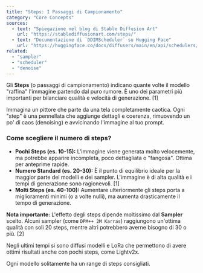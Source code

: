 ```yaml
---
title: "Steps: I Passaggi di Campionamento"
category: "Core Concepts"
sources:
  - text: "Spiegazione nel blog di Stable Diffusion Art"
    url: "https://stablediffusionart.com/steps/"
  - text: "Documentazione di `DDIMScheduler` su Hugging Face"
    url: "https://huggingface.co/docs/diffusers/main/en/api/schedulers/ddim"
related:
  - "sampler"
  - "scheduler"
  - "denoise"
---
```


Gli **Steps** (o passaggi di campionamento) indicano quante volte il modello "raffina" l'immagine partendo dal puro rumore. È uno dei parametri più importanti per bilanciare qualità e velocità di generazione. [1]

Immagina un pittore che parte da una tela completamente caotica. Ogni "step" è una pennellata che aggiunge dettagli e coerenza, rimuovendo un po' di caos (denoising) e avvicinando l'immagine al tuo prompt.

### Come scegliere il numero di steps?

- **Pochi Steps (es. 10-15):** L'immagine viene generata molto velocemente, ma potrebbe apparire incompleta, poco dettagliata o "fangosa". Ottima per anteprime rapide.
- **Numero Standard (es. 20-30):** È il punto di equilibrio ideale per la maggior parte dei modelli e dei sampler. L'immagine è di alta qualità e i tempi di generazione sono ragionevoli. [1]
- **Molti Steps (es. 40-100):** Aumentare ulteriormente gli steps porta a miglioramenti minimi (o a volte nulli), ma aumenta drasticamente il tempo di generazione.

**Nota importante:** L'effetto degli steps dipende moltissimo dal **Sampler** scelto. Alcuni sampler (come `DPM++ 2M Karras`) raggiungono un'ottima qualità con soli 20 steps, mentre altri potrebbero averne bisogno di 30 o più. [2]

Negli ultimi tempi si sono diffusi modelli e LoRa che permettono di avere ottimi risultati anche con pochi steps, come Lightv2x.

Ogni modello solitamente ha un range di steps consigliati.
